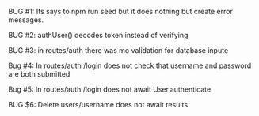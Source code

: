 BUG #1: Its says to npm run seed but it does nothing but create error messages.

BUG #2: authUser() decodes token instead of verifying

BUG #3: in routes/auth there was mo validation for database inpute

Bug #4: In routes/auth /login does not check that username and password are both submitted

Bug #5: In routes/auth /login does not await User.authenticate

BUG $6: Delete users/username does not await results